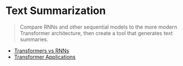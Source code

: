 # Text Summarization

> Compare RNNs and other sequential models to the more modern Transformer architecture, then create a tool that generates text summaries.

* [Transformers vs RNNs]()
* [Transformer Applications]()
